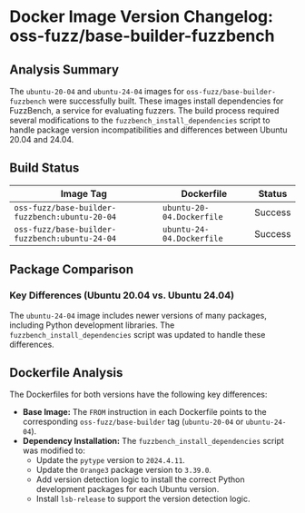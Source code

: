 # Docker Image Version Changelog: oss-fuzz/base-builder-fuzzbench

## Analysis Summary

The `ubuntu-20-04` and `ubuntu-24-04` images for `oss-fuzz/base-builder-fuzzbench` were successfully built. These images install dependencies for FuzzBench, a service for evaluating fuzzers. The build process required several modifications to the `fuzzbench_install_dependencies` script to handle package version incompatibilities and differences between Ubuntu 20.04 and 24.04.

## Build Status

| Image Tag | Dockerfile | Status |
| --- | --- | --- |
| `oss-fuzz/base-builder-fuzzbench:ubuntu-20-04` | `ubuntu-20-04.Dockerfile` | Success |
| `oss-fuzz/base-builder-fuzzbench:ubuntu-24-04` | `ubuntu-24-04.Dockerfile` | Success |

## Package Comparison

### Key Differences (Ubuntu 20.04 vs. Ubuntu 24.04)

The `ubuntu-24-04` image includes newer versions of many packages, including Python development libraries. The `fuzzbench_install_dependencies` script was updated to handle these differences.

## Dockerfile Analysis

The Dockerfiles for both versions have the following key differences:

*   **Base Image:** The `FROM` instruction in each Dockerfile points to the corresponding `oss-fuzz/base-builder` tag (`ubuntu-20-04` or `ubuntu-24-04`).
*   **Dependency Installation:** The `fuzzbench_install_dependencies` script was modified to:
    *   Update the `pytype` version to `2024.4.11`.
    *   Update the `Orange3` package version to `3.39.0`.
    *   Add version detection logic to install the correct Python development packages for each Ubuntu version.
    *   Install `lsb-release` to support the version detection logic.
